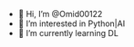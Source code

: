 - 👋 Hi, I’m @Omid00122
- 👀 I’m interested in Python|AI
- 🌱 I’m currently learning DL

<!---
Omid00122/Omid00122 is a ✨ special ✨ repository because its `README.md` (this file) appears on your GitHub profile.
You can click the Preview link to take a look at your changes.
--->
